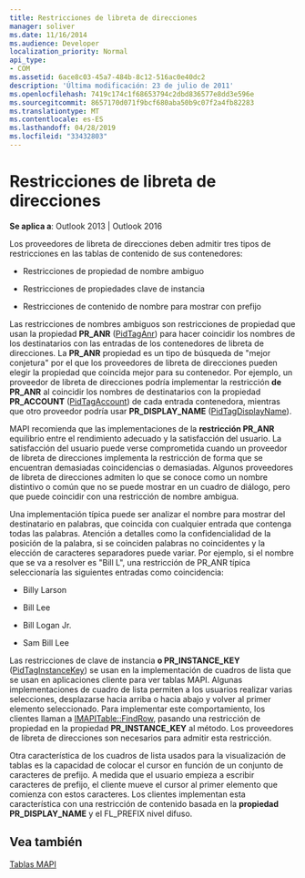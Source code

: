 ```yaml
---
title: Restricciones de libreta de direcciones
manager: soliver
ms.date: 11/16/2014
ms.audience: Developer
localization_priority: Normal
api_type:
- COM
ms.assetid: 6ace8c03-45a7-484b-8c12-516ac0e40dc2
description: 'Última modificación: 23 de julio de 2011'
ms.openlocfilehash: 7419c174c1f68653794c2dbd836577e8dd3e596e
ms.sourcegitcommit: 8657170d071f9bcf680aba50b9c07f2a4fb82283
ms.translationtype: MT
ms.contentlocale: es-ES
ms.lasthandoff: 04/28/2019
ms.locfileid: "33432803"
---
```

# <a name="address-book-restrictions"></a>Restricciones de libreta de direcciones

  
  
**Se aplica a**: Outlook 2013 | Outlook 2016 
  
Los proveedores de libreta de direcciones deben admitir tres tipos de restricciones en las tablas de contenido de sus contenedores:
  
- Restricciones de propiedad de nombre ambiguo
    
- Restricciones de propiedades clave de instancia
    
- Restricciones de contenido de nombre para mostrar con prefijo
    
Las restricciones de nombres ambiguos son restricciones de propiedad que usan la propiedad **PR_ANR** ([PidTagAnr](pidtaganr-canonical-property.md)) para hacer coincidir los nombres de los destinatarios con las entradas de los contenedores de libreta de direcciones. La **PR_ANR** propiedad es un tipo de búsqueda de "mejor conjetura" por el que los proveedores de libreta de direcciones pueden elegir la propiedad que coincida mejor para su contenedor. Por ejemplo, un proveedor de libreta de direcciones podría implementar la restricción **de PR_ANR** al coincidir los nombres de destinatarios con la propiedad **PR_ACCOUNT** ([PidTagAccount](pidtagaccount-canonical-property.md)) de cada entrada contenedora, mientras que otro proveedor podría usar **PR_DISPLAY_NAME** ([PidTagDisplayName](pidtagdisplayname-canonical-property.md)).
  
MAPI recomienda que las implementaciones de la **restricción PR_ANR** equilibrio entre el rendimiento adecuado y la satisfacción del usuario. La satisfacción del usuario puede verse comprometida cuando un proveedor de libreta de direcciones implementa la restricción de forma que se encuentran demasiadas coincidencias o demasiadas. Algunos proveedores de libreta de direcciones admiten lo que se conoce como un nombre distintivo o común que no se puede mostrar en un cuadro de diálogo, pero que puede coincidir con una restricción de nombre ambigua. 
  
Una implementación típica puede ser analizar el nombre para mostrar del destinatario en palabras, que coincida con cualquier entrada que contenga todas las palabras. Atención a detalles como la confidencialidad de la posición de la palabra, si se coinciden palabras no coincidentes y la elección de caracteres separadores puede variar. Por ejemplo, si el nombre que se va  a resolver es "Bill L", una restricción de PR_ANR típica seleccionaría las siguientes entradas como coincidencia: 
  
- Billy Larson
    
- Bill Lee
    
- Bill Logan Jr. 
    
- Sam Bill Lee
    
Las restricciones de clave de instancia **o PR_INSTANCE_KEY** ([PidTagInstanceKey](pidtaginstancekey-canonical-property.md)) se usan en la implementación de cuadros de lista que se usan en aplicaciones cliente para ver tablas MAPI. Algunas implementaciones de cuadro de lista permiten a los usuarios realizar varias selecciones, desplazarse hacia arriba o hacia abajo y volver al primer elemento seleccionado. Para implementar este comportamiento, los clientes llaman a [IMAPITable::FindRow](imapitable-findrow.md), pasando una restricción de propiedad en la propiedad **PR_INSTANCE_KEY** al método. Los proveedores de libreta de direcciones son necesarios para admitir esta restricción. 
  
Otra característica de los cuadros de lista usados para la visualización de tablas es la capacidad de colocar el cursor en función de un conjunto de caracteres de prefijo. A medida que el usuario empieza a escribir caracteres de prefijo, el cliente mueve el cursor al primer elemento que comienza con estos caracteres. Los clientes implementan esta característica con una restricción de contenido basada en la **propiedad PR_DISPLAY_NAME** y el FL_PREFIX nivel difuso. 
  
## <a name="see-also"></a>Vea también



[Tablas MAPI](mapi-tables.md)

